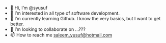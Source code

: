 - 👋 Hi, I’m @syusuf
- 👀 I’m interested in all type of software development.
- 🌱 I’m currently learning Github. I know the very basics, but I want to get better.
- 💞️ I’m looking to collaborate on ...???
- 📫 How to reach me saleem_yusuf@hotmail.com

<!---
msyusuf/msyusuf is a ✨ special ✨ repository because its `README.md` (this file) appears on your GitHub profile.
You can click the Preview link to take a look at your changes.
--->
